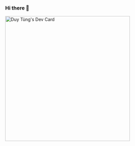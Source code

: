 ### Hi there 👋
<a href="https://app.daily.dev/duytung"><img src="https://api.daily.dev/devcards/0137913712cf4a88904860d11170f5f7.png?r=4df" width="400" alt="Duy Tùng's Dev Card"/></a>

<!--
**DuytungDeveloper/duytungdeveloper** is a ✨ _special_ ✨ repository because its `README.md` (this file) appears on your GitHub profile.

Here are some ideas to get you started:

- 🔭 I’m currently working on ...
- 🌱 I’m currently learning ...
- 👯 I’m looking to collaborate on ...
- 🤔 I’m looking for help with ...
- 💬 Ask me about ...
- 📫 How to reach me: ...
- 😄 Pronouns: ...
- ⚡ Fun fact: ...
-->
